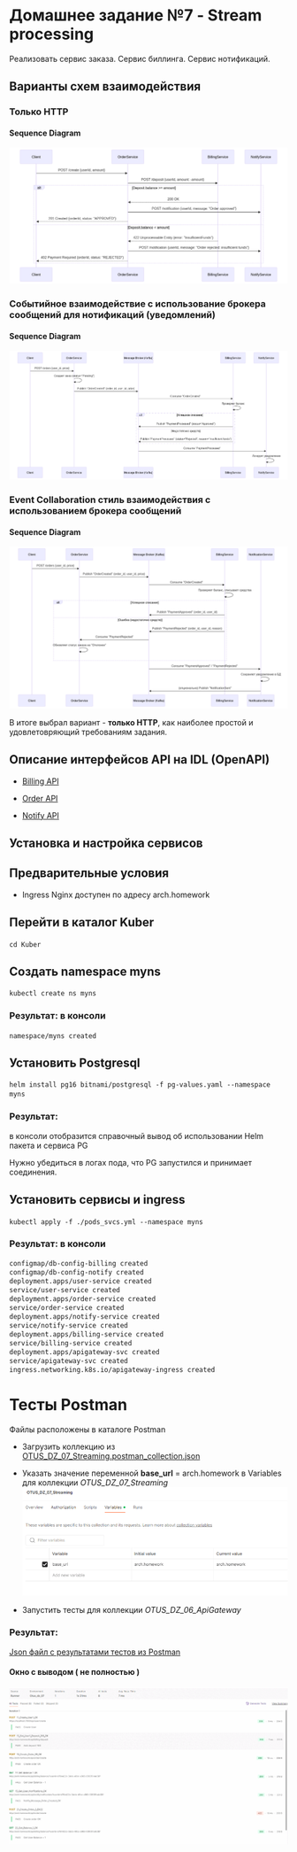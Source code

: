 # Домашнее задание №7 - Stream processing

Реализовать сервис заказа. Сервис биллинга. Сервис нотификаций.

## Варианты схем взаимодействия

### Только HTTP

#### Sequence Diagram

![alt text](<Diagrams/Order - Restful.png>)

### Событийное взаимодействие с использование брокера сообщений для нотификаций (уведомлений)

#### Sequence Diagram
![alt text](<Diagrams/Order - EventNotification.png>)

### Event Collaboration cтиль взаимодействия с использованием брокера сообщений

#### Sequence Diagram
![alt text](<Diagrams/Order - EventCollaboration.png>)

В итоге выбрал вариант - **только HTTP**, как наиболее простой и удовлетовряющий требованиям задания. 


## Описание интерфейсов API на IDL (OpenAPI)
- [Billing API](IDL/billing-service.json)

- [Order API](IDL/order-service.json)

- [Notify API](IDL/notify-service.json)

## Установка и настройка сервисов

## Предварительные условия

- Ingress Nginx доступен по адресу arch.homework


## Перейти в каталог Kuber

`cd Kuber`

## Создать namespace myns
`kubectl create ns myns`

### Результат: в консоли 
`namespace/myns created`

## Установить Postgresql

`helm install pg16 bitnami/postgresql -f pg-values.yaml --namespace myns`

### Результат: 
в консоли отобразится справочный вывод об использовании Helm пакета и сервиса PG

Нужно убедиться в логах пода, что PG запустился и принимает соединения.

## Установить сервисы и ingress

`kubectl apply -f ./pods_svcs.yml --namespace myns`

### Результат: в консоли

```
configmap/db-config-billing created
configmap/db-config-notify created
deployment.apps/user-service created
service/user-service created
deployment.apps/order-service created
service/order-service created
deployment.apps/notify-service created
service/notify-service created
deployment.apps/billing-service created
service/billing-service created
deployment.apps/apigateway-svc created
service/apigateway-svc created
ingress.networking.k8s.io/apigateway-ingress created
```
# Тесты Postman
Файлы расположены в каталоге Postman

- Загрузить коллекцию из [OTUS_DZ_07_Streaming.postman_collection.json](Postman/OTUS_DZ_07_Streaming.postman_collection.json)

- Указать значение переменной **base_url** = arch.homework в Variables для коллекции *OTUS_DZ_07_Streaming*
![vars_img](Postman/postman_vars.jpg)

- Запустить тесты для коллекции *OTUS_DZ_06_ApiGateway*

### Результат:
[Json файл с результатами тестов из Postman](Postman/OTUS_DZ_07_Streaming.postman_test_run.json)

#### Окно с выводом ( не полностью )
![Вывод в Postman](Postman/test_results.png)

